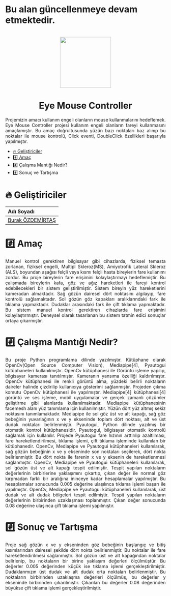 # Bu alan güncellenmeye devam etmektedir.
<br>
<div align="center">
<img src="https://user-images.githubusercontent.com/33163650/209447604-e6777409-d517-45a7-abc6-4a24eb620966.png" width="160" height="160">
</div>

<h1 align="center"> Eye Mouse Controller </h1>
<p align="justify">
Projemizin amacı kullanım engeli olanların mouse kullanmalarını hedeflemek. Eye Mouse Controller projesi kullanım engeli olanların fareyi kullanmasını amaçlamıştır. Bu amaç doğrultusunda yüzün bazı noktaları baz alınıp bu noktalar ile mouse kontrolü, Click eventi, DoubleClick özellikleri başarıyla yapılmıştır.
</p>

*  [:fire: Geliştiriciler](#fire-geliştiriciler)
*  [:hash: Amaç](hash-Amaç)
*  :hash: Çalışma Mantığı Nedir?
*  #️⃣ Sonuç ve Tartışma

# :fire: Geliştiriciler
| Adı Soyadı | 
| :--- | 
| [Burak ÖZDEMİRTAŞ](https://github.com/burakozdemirtas) |

# :hash: Amaç
<p align="justify">
Manuel kontrol gerektiren bilgisayar gibi cihazlarda, fiziksel temasta zorlanan, fiziksel engelli, Multipl Skleroz(MS), Amiyotrofik Lateral Skleroz (ALS), boyundan aşağısı felçli veya kısmı felçli hasta bireylerin fare kullanımı zordur. Bu proje bireylerin fare erişimini kolaylaştırmayı hedeflemiştir. Bu çalışmada bireylerin kafa, göz ve ağız hareketleri ile fareyi kontrol edebilecekleri bir sistem geliştirilmiştir. Sistem bireyin yüz hareketlerini kameradan almaktadır. Sağ gözün dairesel dört noktasını algılayıp, fare kontrolü sağlamaktadır. Sol gözün göz kapakları aralıklarındaki fark ile tıklama yapmaktadır. Dudaklar arasındaki fark ile çift tıklama yapmaktadır. Bu sistem manuel kontrol gerektiren cihazlarda fare erişimini kolaylaştırmıştır. Deneysel olarak tasarlanan bu sistem tatmin edici sonuçlar ortaya çıkarmıştır. 
  </p>

# :hash: Çalışma Mantığı Nedir?
<p align="justify">
Bu proje Python programlama dilinde yazılmıştır. Kütüphane olarak OpenCv(Open Source Computer Vision), Mediapipe[4], Pyautogui kütüphaneleri kullanılmıştır. 
OpenCv kütüphanesi ile Görüntü işleme yapılıp, bilgisayar kamerası tanıtılmıştır. Kameranın yansıma özelliği kaldırılmıştır. OpenCv kütüphanesi ile renkli görüntü alma, yüzdeki belirli noktaların daireler halinde çizdirilip kullanıcıya gösterimi sağlanmıştır. Projeden çıkma komutu OpenCv kütüphanesi ile yapılmıştır.
Mediapipe[4]  kütüphanesi[4] görüntü ve ses işleme, mobil uygulamalar ve gerçek zamanlı çözümler geliştirme gibi alanlarda kullanılmaktadır. Mediapipe kütüphanesinin facemesh alanı yüz tanımlama için kullanılmıştır. Yüzün dört yüz altmış sekiz noktasını tanımlamaktadır. Mediapipe ile sol göz üst ve alt kapağı, sağ göz bebeğinin yuvarlağının x ve y ekseninde toplam dört noktası, alt ve üst dudak noktaları belirlenmiştir.
Pyautogui, Python dilinde yazılmış bir otomatik kontrol kütüphanesidir. Pyautogui, bilgisayar otomatik kontrolü sağlamak için kullanılır. Projede Pyautogui fare hızının arttırılıp azaltılması, fare hareketlendirilmesi, tıklama işlemi, çift tıklama işleminde kullanılan bir kütüphanedir.
OpenCv, Mediapipe ve Pyautogui kütüphaneleri kullanılarak, sağ gözün bebeğinin x ve y ekseninde son noktaları seçilerek, dört nokta belirlenmiştir. Bu dört nokta ile farenin x ve y eksenin de hareketlenmesi sağlanmıştır.
OpenCv, Mediapipe ve Pyautogui kütüphaneleri kullanılarak, sol gözün üst ve alt kapağı tespit edilmiştir. Tespit yapılan noktaların değerlerinin birbirlerine yaklaşımını çıkartıp, çıkan değer ile normal göz kırpmadan farklı bir aralığına ininceye kadar hesaplamalar yapılmıştır. Bu hesaplamalar sonucunda 0.005 değerine ulaşılınca tıklama işlemi başarı ile yapılmıştır.
OpenCv, Mediapipe ve Pyautogui kütüphaneleri kullanılarak, üst dudak ve alt dudak bölgeleri tespit edilmiştir. Tespit yapılan noktaların değerlerinin birbirinden uzaklaşması toplanmıştır. Çıkan değer sonucunda 0.08 değerine ulaşınca çift tıklama işlemi yapılmıştır.
  </p>


  # :hash: Sonuç ve Tartışma
 <p align="justify"> 
  Proje sağ gözün x ve y ekseninden göz bebeğinin başlangıç ve bitiş kısımlarından dairesel şekilde dört nokta belirlenmiştir. Bu noktalar ile fare hareketlendirilmesi sağlanmıştır. Sol gözün üst ve alt kapağından noktalar belirlenip, bu noktaların bir birine yaklaşım değerleri ölçülmüştür. Bu değerler 0.005 değerinden küçük ise tıklama işlemi gerçekleştirilmiştir. Dudaklarımızın üst dudak ve alt dudak orta noktaları belirlenmiştir. Bu noktaların birbirinden uzaklaşma değerleri ölçülmüş, bu değerler y ekseninde birbirinden çıkarılmıştır. Çıkarılan bu değerler 0.08 değerinden büyükse çift tıklama işlemi gerçekleştirilmiştir.
    </p>
